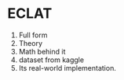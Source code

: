 # ECLAT
1. Full form 
2. Theory
3. Math behind it
4. dataset from kaggle
5. Its real-world implementation. 
